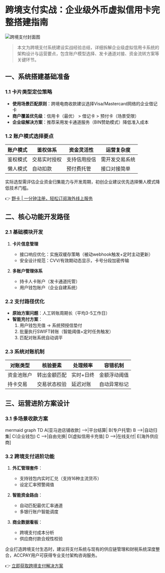 # 跨境支付实战：企业级外币虚拟信用卡完整搭建指南

![跨境支付封面图](https://bbtdd.com/wp-content/uploads/img/125451662304255.webp)

> 本文为跨境支付系统建设实战经验总结，详细拆解企业级虚拟信用卡系统的架构设计与运营要点，包含账户模型选择、发卡通道对接、资金流转方案等关键环节。

## 一、系统搭建基础准备
### 1.1 卡片类型定位策略
- **使用场景匹配原则**：跨境电商收款建议选择Visa/Mastercard网络的企业借记卡
- **商户覆盖优先级**：信用卡（最优） > 借记卡 > 预付卡（场景受限）
- **企业级解决方案**：推荐采用发卡通道服务（BIN赞助模式）降低准入成本

### 1.2 账户模式选择要点
| 账户模式 | 鉴权体系 | 资金灵活性 | 运营复杂度 |
|---------|----------|------------|------------|
| 鉴权模式 | 交易实时授权 | 支持信用授信 | 需开发交易系统 |
| 懒人模式 | 自动扣款 | 预付费托管 | 接口对接简单 |

实际选型需评估企业资金归集能力与开发周期，初创企业建议优先选择懒人模式降低技术门槛。

👉 [野卡 | 一分钟注册，轻松订阅海外线上服务](https://bbtdd.com/yeka)

## 二、核心功能开发路径
### 2.1 基础模块开发
1. **卡片信息管理**  
   - 接口响应优化：实施双缓存策略（被动webhook触发+定时主动更新）
   - 安全设计规范：CVV/有效期动态显示，卡号分段加密传输

2. **多账户管理体系**  
   - 持卡人卡账户（发卡通道托管）
   - 用户钱包账户（企业自建系统）

### 2.2 支付路径优化
- **原始方案问题**：人工转账周期长（平均3-5工作日）
- **智能充付方案**：  
  1. 用户钱包充值 → 系统预授信垫付  
  2. 批量执行SWIFT转账（智能阈值+定时任务触发）
  3. 匹配对账系统自动调平

### 2.3 系统对账机制
| 对账类型 | 核验要素 | 处理频率 | 容错机制 |
|---------|----------|----------|----------|
| 资金池账户 | 转出金额匹配 | 实时+日终 | 金额浮动阈值 |
| 持卡交易 | 交易状态校验 | 延迟对账 | 自动异常标记 |

## 三、运营进阶方案设计
### 3.1 多场景收款方案
mermaid
graph TD
    A[亚马逊店铺收款] -->|平台结算| B(专户托管)
    B -->|自动归集| C(企业钱包)
    C -->|自由兑换| D[虚拟信用卡充值]
    D -->|在线支付| E[海外供应商]


### 3.2 跨境支付进阶功能
1. **外汇管理套件**：
   - 支持钱包内实时汇兑（支持16种主流货币）
   - 设定汇率预警阈值

2. **智能资金路由**：
   - 自动匹配最优汇率通道
   - 多银行账户智能调度

3. **商业数据看板**：
   - 跨境支付成本分析
   - 供应商付款合规性校验

企业打造跨境支付生态时，建议将支付系统与现有的供应链管理和财税系统深度整合，ACCPAY用户可获得专业支付架构咨询服务。

👉 [立即获取跨境支付解决方案](https://bbtdd.com/yeka)